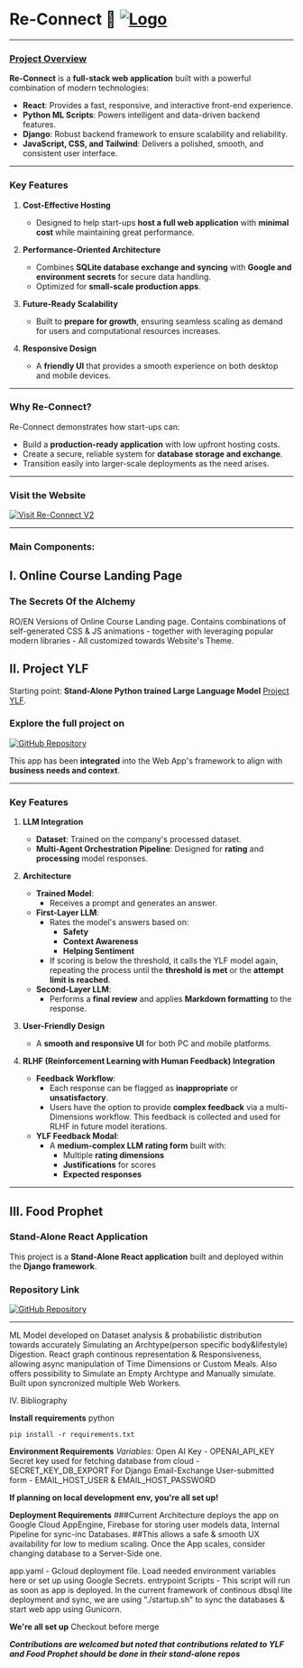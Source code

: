 # Re-Connect 🔗 [![Logo](https://raw.githubusercontent.com/LaoWater/reconnectv2/main/reconnect_v2/landing_page/static/images/logo.png)](https://reconnectv2.com)

---

### <u>Project Overview</u>

**Re-Connect** is a **full-stack web application** built with a powerful combination of modern technologies:

- **React**: Provides a fast, responsive, and interactive front-end experience.
- **Python ML Scripts**: Powers intelligent and data-driven backend features.
- **Django**: Robust backend framework to ensure scalability and reliability.
- **JavaScript, CSS, and Tailwind**: Delivers a polished, smooth, and consistent user interface.

---

### Key Features
1. **Cost-Effective Hosting**  
   - Designed to help start-ups **host a full web application** with **minimal cost** while maintaining great performance.

2. **Performance-Oriented Architecture**  
   - Combines **SQLite database exchange and syncing** with **Google and environment secrets** for secure data handling.  
   - Optimized for **small-scale production apps**.

3. **Future-Ready Scalability**  
   - Built to **prepare for growth**, ensuring seamless scaling as demand for users and computational resources increases.

4. **Responsive Design**  
   - A **friendly UI** that provides a smooth experience on both desktop and mobile devices.

---

### Why Re-Connect?
Re-Connect demonstrates how start-ups can:
- Build a **production-ready application** with low upfront hosting costs.
- Create a secure, reliable system for **database storage and exchange**.
- Transition easily into larger-scale deployments as the need arises.

---

### Visit the Website
[![Visit Re-Connect V2](https://img.shields.io/badge/Website-Re--ConnectV2-blue?style=for-the-badge&logo=react)](https://reconnectv2.com)

---

### Main Components:

## I. Online Course Landing Page
### The Secrets Of the Alchemy
RO/EN Versions of Online Course Landing page.
Contains combinations of self-generated CSS & JS animations - together with leveraging popular modern libraries - All customized towards Website's Theme.  


## II. Project YLF

Starting point: **Stand-Alone Python trained Large Language Model** [Project YLF](https://github.com/LaoWater/LLM-Create-Process-Train).  

### Explore the full project on
[![GitHub Repository](https://img.shields.io/badge/Repository-Visit-blue?logo=github)](https://github.com/LaoWater/LLM-Create-Process-Train)

This app has been **integrated** into the Web App's framework to align with **business needs and context**.

---

### Key Features
1. **LLM Integration**  
   - **Dataset**: Trained on the company's processed dataset.  
   - **Multi-Agent Orchestration Pipeline**: Designed for **rating** and **processing** model responses.
   
2. **Architecture**  
   - **Trained Model**:
     - Receives a prompt and generates an answer.
   - **First-Layer LLM**:
     - Rates the model's answers based on:
       - **Safety**
       - **Context Awareness**
       - **Helping Sentiment**
     - If scoring is below the threshold, it calls the YLF model again, repeating the process until the **threshold is met** or the **attempt limit is reached**.
   - **Second-Layer LLM**:
     - Performs a **final review** and applies **Markdown formatting** to the response.

3. **User-Friendly Design**  
   - A **smooth and responsive UI** for both PC and mobile platforms.

4. **RLHF (Reinforcement Learning with Human Feedback) Integration**  
   - **Feedback Workflow**:
     - Each response can be flagged as **inappropriate** or **unsatisfactory**.
     - Users have the option to provide **complex feedback** via a multi-Dimensions workflow. This feedback is collected and used for RLHF in future model iterations.
   - **YLF Feedback Modal**:
     - A **medium-complex LLM rating form** built with:
       - Multiple **rating dimensions**
       - **Justifications** for scores
       - **Expected responses**

---


## III. Food Prophet
### Stand-Alone React Application

This project is a **Stand-Alone React application** built and deployed within the **Django framework**.

### Repository Link
[![GitHub Repository](https://img.shields.io/badge/Repository-Visit-blue?logo=github)](https://github.com/LaoWater/LLM-Create-Process-Train)

---

ML Model developed on Dataset analysis & probabilistic distribution towards accurately Simulating an Archtype(person specific body&lifestyle) Digestion.
React graph continous representation & Responsiveness, allowing async manipulation of Time Dimensions or Custom Meals.
Also offers possibility to Simulate an Empty Archtype and Manually simulate.
Built upon syncronized multiple Web Workers.

IV. Bibliography



**Install requirements**
python 
```
pip install -r requirements.txt
```

**Environment Requirements**
*Variables:*
Open AI Key - OPENAI_API_KEY
Secret key used for fetching database from cloud - SECRET_KEY_DB_EXPORT
For Django Email-Exchange User-submitted form - EMAIL_HOST_USER & EMAIL_HOST_PASSWORD

**If planning on local development env, you're all set up!**


**Deployment Requirements**
###Current Architecture deploys the app on Google Cloud AppEngine, Firebase for storing user models data, Internal Pipeline for sync-inc Databases.
##This allows a safe & smooth UX availability for low to medium scaling.
Once the App scales, consider changing database to a Server-Side one.

app.yaml - Gcloud deployment file. Load needed environment variables here or set up using Google Secrets.
entrypoint Scripts - This script will run as soon as app is deployed. In the current framework of continous dbsql lite deployment and sync,
we are using "./startup.sh" to sync the databases & start web app using Gunicorn.


**We're all set up**
Checkout before merge



***Contributions are welcomed but noted that contributions related to YLF and Food Prophet should be done in their stand-alone repos***